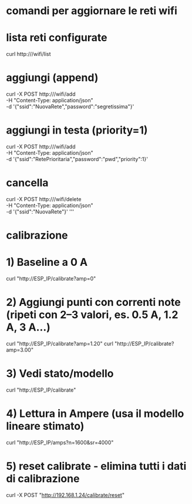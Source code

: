 # comandi per aggiornare le reti wifi

# lista reti configurate
curl http://<IP-ESP>/wifi/list

# aggiungi (append)
curl -X POST http://<IP-ESP>/wifi/add \
  -H "Content-Type: application/json" \
  -d '{"ssid":"NuovaRete","password":"segretissima"}'

# aggiungi in testa (priority=1)
curl -X POST http://<IP-ESP>/wifi/add \
  -H "Content-Type: application/json" \
  -d '{"ssid":"RetePrioritaria","password":"pwd","priority":1}'

# cancella
curl -X POST http://<IP-ESP>/wifi/delete \
  -H "Content-Type: application/json" \
  -d '{"ssid":"NuovaRete"}'
'''

# calibrazione
# 1) Baseline a 0 A
curl "http://ESP_IP/calibrate?amp=0"

# 2) Aggiungi punti con correnti note (ripeti con 2–3 valori, es. 0.5 A, 1.2 A, 3 A…)
curl "http://ESP_IP/calibrate?amp=1.20"
curl "http://ESP_IP/calibrate?amp=3.00"

# 3) Vedi stato/modello
curl "http://ESP_IP/calibrate"

# 4) Lettura in Ampere (usa il modello lineare stimato)
curl "http://ESP_IP/amps?n=1600&sr=4000"

# 5) reset calibrate - elimina tutti i dati di calibrazione
curl -X POST "http://192.168.1.24/calibrate/reset"